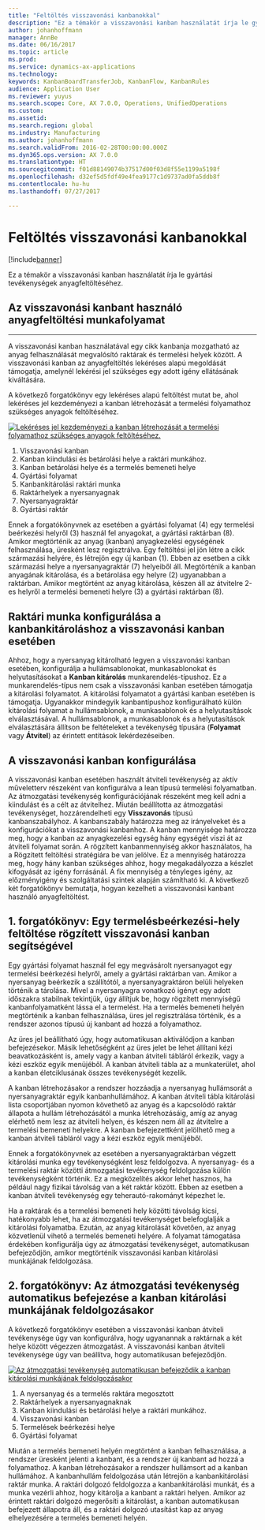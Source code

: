 ```yaml
---
title: "Feltöltés visszavonási kanbanokkal"
description: "Ez a témakör a visszavonási kanban használatát írja le gyártási tevékenységek anyagfeltöltéséhez."
author: johanhoffmann
manager: AnnBe
ms.date: 06/16/2017
ms.topic: article
ms.prod: 
ms.service: dynamics-ax-applications
ms.technology: 
keywords: KanbanBoardTransferJob, KanbanFlow, KanbanRules
audience: Application User
ms.reviewer: yuyus
ms.search.scope: Core, AX 7.0.0, Operations, UnifiedOperations
ms.custom: 
ms.assetid: 
ms.search.region: global
ms.industry: Manufacturing
ms.author: johanhoffmann
ms.search.validFrom: 2016-02-28T00:00:00.000Z
ms.dyn365.ops.version: AX 7.0.0
ms.translationtype: HT
ms.sourcegitcommit: f01d88149074b37517d00f03d8f55e1199a5198f
ms.openlocfilehash: d32ef5d5fdf49e4fea9177c1d9737ad0fa5ddb8f
ms.contentlocale: hu-hu
ms.lasthandoff: 07/27/2017

---
```


# <a name="replenishment-with-withdrawal-kanbans"></a>Feltöltés visszavonási kanbanokkal

[!include[banner](../includes/banner.md)]


Ez a témakör a visszavonási kanban használatát írja le gyártási tevékenységek anyagfeltöltéséhez.

## <a name="workflow-for-material-replenishment-that-uses-the-withdrawal-kanban"></a>Az visszavonási kanbant használó anyagfeltöltési munkafolyamat
-------------------------------------------------------------------

A visszavonási kanban használatával egy cikk kanbanja mozgatható az anyag felhasználását megvalósító raktárak és termelési helyek között. A visszavonási kanban az anyagfeltöltés lekéréses alapú megoldását támogatja, amelynél lekérési jel szükséges egy adott igény ellátásának kiváltására. 

A következő forgatókönyv egy lekéréses alapú feltöltést mutat be, ahol lekéréses jel kezdeményezi a kanban létrehozását a termelési folyamathoz szükséges anyagok feltöltéséhez. 

[![Lekéréses jel kezdeményezi a kanban létrehozását a termelési folyamathoz szükséges anyagok feltöltéséhez.](./media/material-replenishment-with-withdrawal-kanban.png)](./media/material-replenishment-with-withdrawal-kanban.png)

1.  Visszavonási kanban
2.  Kanban kiindulási és betárolási helye a raktári munkához.
3.  Kanban betárolási helye és a termelés bemeneti helye
4.  Gyártási folyamat
5.  Kanbankitárolási raktári munka
6.  Raktárhelyek a nyersanyagnak
7.  Nyersanyagraktár
8.  Gyártási raktár

Ennek a forgatókönyvnek az esetében a gyártási folyamat (4) egy termelési beérkezési helyről (3) használ fel anyagokat, a gyártási raktárban (8). Amikor megtörténik az anyag (kanban) anyagkezelési egységének felhasználása, üresként lesz regisztrálva. Egy feltöltési jel jön létre a cikk származási helyére, és létrejön egy új kanban (1). Ebben az esetben a cikk származási helye a nyersanyagraktár (7) helyeiből áll. Megtörténik a kanban anyagának kitárolása, és a betárolása egy helyre (2) ugyanabban a raktárban. Amikor megtörtént az anyag kitárolása, készen áll az átvitelre 2-es helyről a termelési bemeneti helyre (3) a gyártási raktárban (8).

## <a name="configure-warehouse-work-for-kanban-picking-for-the-withdrawal-kanban"></a>Raktári munka konfigurálása a kanbankitároláshoz a visszavonási kanban esetében

Ahhoz, hogy a nyersanyag kitárolható legyen a visszavonási kanban esetében, konfigurálja a hullámsablonokat, munkasablonokat és helyutasításokat a **Kanban kitárolás** munkarendelés-típushoz. Ez a munkarendelés-típus nem csak a visszavonási kanban esetében támogatja a kitárolási folyamatot. A kitárolási folyamatot a gyártási kanban esetében is támogatja. Ugyanakkor mindegyik kanbantípushoz konfigurálható külön kitárolási folyamat a hullámsablonok, a munkasablonok és a helyutasítások elválasztásával. A hullámsablonok, a munkasablonok és a helyutasítások elválasztására állítson be feltételeket a tevékenység típusára (**Folyamat** vagy **Átvitel**) az érintett entitások lekérdezéseiben.

## <a name="configure-the-withdrawal-kanban"></a>A visszavonási kanban konfigurálása

A visszavonási kanban esetében használt átviteli tevékenység az aktív műveletterv részeként van konfigurálva a lean típusú termelési folyamatban. Az átmozgatási tevékenység konfigurációjának részeként meg kell adni a kiindulást és a célt az átvitelhez. Miután beállította az átmozgatási tevékenységet, hozzárendelheti egy **Visszavonás** típusú kanbanszabályhoz. A kanbanszabály határozza meg az irányelveket és a konfigurációkat a visszavonási kanbanhoz. A kanban mennyisége határozza meg, hogy a kanban az anyagkezelési egység hány egységét viszi át az átviteli folyamat során. A rögzített kanbanmennyiség akkor használatos, ha a Rögzített feltöltési stratégiára be van jelölve. Ez a mennyiség határozza meg, hogy hány kanban szükséges ahhoz, hogy megakadályozza a készlet kifogyását az igény forrásánál. A fix mennyiség a tényleges igény, az előzményigény és szolgáltatási szintek alapján számítható ki. A következő két forgatókönyv bemutatja, hogyan kezelheti a visszavonási kanbant használó anyagfeltöltést.

## <a name="scenario-1-replenish-a-production-input-location-by-using-a-fixed-withdrawal-kanban"></a>1. forgatókönyv: Egy termelésbeérkezési-hely feltöltése rögzített visszavonási kanban segítségével

Egy gyártási folyamat használ fel egy megvásárolt nyersanyagot egy termelési beérkezési helyről, amely a gyártási raktárban van. Amikor a nyersanyag beérkezik a szállítótól, a nyersanyagraktáron belüli helyeken történik a tárolása. Mivel a nyersanyagra vonatkozó igényt egy adott időszakra stabilnak tekintjük, úgy állítjuk be, hogy rögzített mennyiségű kanbanfolyamatként lássa el a termelést. Ha a termelés bemeneti helyén megtörténik a kanban felhasználása, üres jel regisztrálása történik, és a rendszer azonos típusú új kanbant ad hozzá a folyamathoz. 

Az üres jel beállítható úgy, hogy automatikusan aktiválódjon a kanban befejezésekor. Másik lehetőségként az üres jelet be lehet állítani kézi beavatkozásként is, amely vagy a kanban átviteli tábláról érkezik, vagy a kézi eszköz egyik menüjéből. A kanban átviteli tábla az a munkaterület, ahol a kanban életciklusának összes tevékenységét kezelik. 

A kanban létrehozásakor a rendszer hozzáadja a nyersanyag hullámsorát a nyersanyagraktár egyik kanbanhullámához. A kanban átviteli tábla kitárolási lista csoportjában nyomon követhető az anyag és a kapcsolódó raktár állapota a hullám létrehozásától a munka létrehozásáig, amíg az anyag elérhető nem lesz az átviteli helyen, és készen nem áll az átvitelre a termelési bemeneti helyekre. A kanban befejezettként jelölhető meg a kanban átviteli tábláról vagy a kézi eszköz egyik menüjéből. 

Ennek a forgatókönyvnek az esetében a nyersanyagraktárban végzett kitárolási munka egy tevékenységként lesz feldolgozva. A nyersanyag- és a termelési raktár közötti átmozgatási tevékenység feldolgozása külön tevékenységként történik. Ez a megközelítés akkor lehet hasznos, ha például nagy fizikai távolság van a két raktár között. Ebben az esetben a kanban átviteli tevékenység egy teherautó-rakományt képezhet le. 

Ha a raktárak és a termelési bemeneti hely közötti távolság kicsi, hatékonyabb lehet, ha az átmozgatási tevékenységet belefoglalják a kitárolási folyamatba. Ezután, az anyag kitárolását követően, az anyag közvetlenül vihető a termelés bemeneti helyére. A folyamat támogatása érdekében konfigurálja úgy az átmozgatási tevékenységet, automatikusan befejeződjön, amikor megtörténik visszavonási kanban kitárolási munkájának feldolgozása.

## <a name="scenario-2-automatically-complete-the-transfer-activity-when-kanban-picking-work-is-processed"></a>2. forgatókönyv: Az átmozgatási tevékenység automatikus befejezése a kanban kitárolási munkájának feldolgozásakor

A következő forgatókönyv esetében a visszavonási kanban átviteli tevékenysége úgy van konfigurálva, hogy ugyanannak a raktárnak a két helye között végezzen átmozgatást. A visszavonási kanban átviteli tevékenysége úgy van beállítva, hogy automatikusan befejeződjön. 

[![Az átmozgatási tevékenység automatikusan befejeződik a kanban kitárolási munkájának feldolgozásakor](./media/transfer-activities-when-processing-kanban-picking.png)](./media/transfer-activities-when-processing-kanban-picking.png)

1.  A nyersanyag és a termelés raktára megosztott
2.  Raktárhelyek a nyersanyagnaknak
3.  Kanban kiindulási és betárolási helye a raktári munkához.
4.  Visszavonási kanban
5.  Termelések beérkezési helye
6.  Gyártási folyamat

Miután a termelés bemeneti helyén megtörtént a kanban felhasználása, a rendszer üresként jelenti a kanbant, és a rendszer új kanbant ad hozzá a folyamathoz. A kanban létrehozásakor a rendszer hullámsort ad a kanban hullámához. A kanbanhullám feldolgozása után létrejön a kanbankitárolási raktár munka. A raktári dolgozó feldolgozza a kanbankitárolási munkát, és a munka vezérli ahhoz, hogy kitárolja a kanbant a raktári helyen. Amikor az érintett raktári dolgozó megerősíti a kitárolást, a kanban automatikusan befejezett állapotra áll, és a raktári dolgozó utasítást kap az anyag elhelyezésére a termelés bemeneti helyén.


